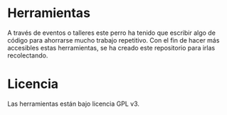 # Herramientas

A través de eventos o talleres este perro ha tenido que escribir algo de 
código para ahorrarse mucho trabajo repetitivo. Con el fin de hacer más
accesibles estas herramientas, se ha creado este repositorio para irlas
recolectando.

# Licencia

Las herramientas están bajo licencia GPL v3.
